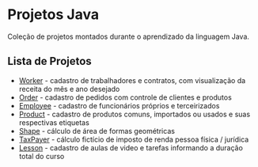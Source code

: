 # Projetos Java

Coleção de projetos montados durante o aprendizado da linguagem Java.


## Lista de Projetos

* [Worker](/worker) - cadastro de trabalhadores e contratos, com visualização da receita do mês e ano desejado
* [Order](/order) - cadastro de pedidos com controle de clientes e produtos
* [Employee](/employee) - cadastro de funcionários próprios e terceirizados
* [Product](/product/) - cadastro de produtos comuns, importados ou usados e suas respectivas etiquetas
* [Shape](/shape/) - cálculo de área de formas geométricas
* [TaxPayer](/taxpayer/) - cálculo fictício de imposto de renda pessoa física / jurídica
* [Lesson](/lesson/) - cadastro de aulas de video e tarefas informando a duração total do curso